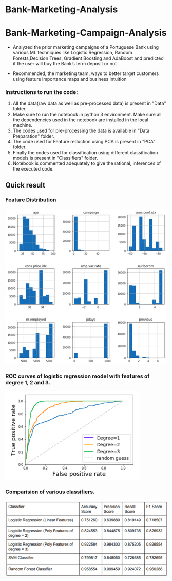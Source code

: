 # Bank-Marketing-Analysis
# Bank-Marketing-Campaign-Analysis

- Analyzed the prior marketing campaigns of a Portuguese Bank using various ML techniques like Logistic Regression, Random Forests,Decision Trees, Gradient Boosting and AdaBoost and predicted if the user will buy the Bank’s term deposit or not

- Recommended, the marketing team, ways to better target customers using feature importance maps and business intuition


### Instructions to run the code:
1. All the data(raw data as well as pre-processed data) is present in "Data" folder.
2. Make sure to run the notebook in python 3 environment. 
Make sure all the dependencies used in the notebook are installed in the local machine.
3. The codes used for pre-processing the data is available in "Data Preparation" folder.
4. The code used for Feature reduction using PCA is present in "PCA" folder.
5. Finally the codes used for classification using different classification models is present in "Classifiers" folder.
4. Notebook is commented adequately to give the rational, inferences of the executed code.

## Quick result
### Feature Distribution
![Alt text](feature_distribution.png?raw=true "Title")

### ROC curves of logistic regression model with features of degree 1, 2 and 3.
![Alt text](ROC.png?raw=true "Title")

### Comparision of various classifiers.
![Alt text](classifier.png?raw=true "Title")

